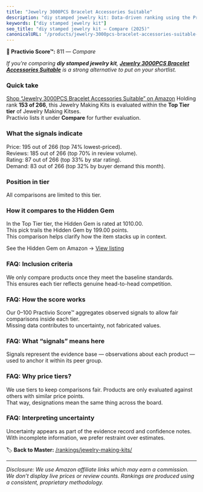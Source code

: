 ```yaml
---
title: "Jewelry 3000PCS Bracelet Accessories Suitable"
description: "diy stamped jewelry kit: Data-driven ranking using the Practivio Score™. Positioned by quality, value, demand, findability, momentum."
keywords: ["diy stamped jewelry kit"]
seo_title: "diy stamped jewelry kit — Compare (2025)"
canonicalURL: "/products/jewelry-3000pcs-bracelet-accessories-suitable-B0D25W2WC5/"
---
```


**🛒 Practivio Score™:** 811 — _Compare_


*If you're comparing **diy stamped jewelry kit**, **[Jewelry 3000PCS Bracelet Accessories Suitable](https://www.amazon.com/dp/B0D25W2WC5?tag=practivio-20)** is a strong alternative to put on your shortlist.*
### Quick take
[Shop “Jewelry 3000PCS Bracelet Accessories Suitable” on Amazon](https://www.amazon.com/dp/B0D25W2WC5?tag=practivio-20)
Holding rank **153 of 266**, this Jewelry Making Kits is evaluated within the **Top Tier tier** of Jewelry Making Kitses.  
Practivio lists it under **Compare** for further evaluation.

### What the signals indicate
Price: 195 out of 266 (top 74% lowest-priced).  
Reviews: 185 out of 266 (top 70% in review volume).  
Rating: 87 out of 266 (top 33% by star rating).  
Demand: 83 out of 266 (top 32% by buyer demand this month).

### Position in tier
All comparisons are limited to this tier.

### How it compares to the Hidden Gem
In the Top Tier tier, the Hidden Gem is rated at 1010.00.  
This pick trails the Hidden Gem by 199.00 points.  
This comparison helps clarify how the item stacks up in context.  

See the Hidden Gem on Amazon → [View listing](https://www.amazon.com/dp/B00BOZ79UO?tag=practivio-20)

### FAQ: Inclusion criteria
We only compare products once they meet the baseline standards.  
This ensures each tier reflects genuine head-to-head competition.

### FAQ: How the score works
Our 0–100 Practivio Score™ aggregates observed signals to allow fair comparisons inside each tier.  
Missing data contributes to uncertainty, not fabricated values.

### FAQ: What “signals” means here
Signals represent the evidence base — observations about each product — used to anchor it within its peer group.

### FAQ: Why price tiers?
We use tiers to keep comparisons fair. Products are only evaluated against others with similar price points.  
That way, designations mean the same thing across the board.

### FAQ: Interpreting uncertainty
Uncertainty appears as part of the evidence record and confidence notes.  
With incomplete information, we prefer restraint over estimates.

<!-- Missing template for Compare/CompareWithinPriceClass -->


🏷️ **Back to Master:** [/rankings/jewelry-making-kits/](/rankings/jewelry-making-kits/)

---
_Disclosure: We use Amazon affiliate links which may earn a commission. We don’t display live prices or review counts. Rankings are produced using a consistent, proprietary methodology._
